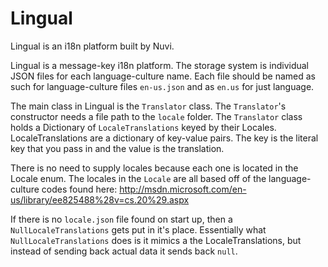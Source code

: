 Lingual
=======

Lingual is an i18n platform built by Nuvi.

Lingual is a message-key i18n platform.
The storage system is individual JSON files for each language-culture name.
Each file should be named as such for language-culture files `en-us.json` and as `en.us` for just language.

The main class in Lingual is the `Translator` class. The `Translator`'s constructor needs a file path to the `locale` folder.
The `Translator` class holds a Dictionary of `LocaleTranslations` keyed by their Locales.
LocaleTranslations are a dictionary of key-value pairs. The key is the literal key that you pass in and the value is the translation.

There is no need to supply locales because each one is located in the Locale enum.
The locales in the `Locale` are all based off of the language-culture codes found here: http://msdn.microsoft.com/en-us/library/ee825488%28v=cs.20%29.aspx

If there is no `locale.json` file found on start up, then a `NullLocaleTranslations` gets put in it's place.
Essentially what `NullLocaleTranslations` does is it mimics a the LocaleTranslations, but instead of sending back actual data it sends back `null`.

